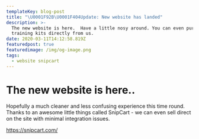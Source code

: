 ```yaml
---
templateKey: blog-post
title: "\U0001F92B\U0001F404Update: New website has landed"
description: >-
  The new website is here.  Have a little nosy around. You can even purchase our
  training kits directly from us.
date: 2020-03-11T14:12:58.819Z
featuredpost: true
featuredimage: /img/og-image.png
tags:
  - website snipcart
---
```

# The new website is here..

Hopefully a much cleaner and less confusing experience this time round. Thanks to an awesome little things called SnipCart - we can even sell direct on the site with minimal integration issues.

<https://snipcart.com/>
